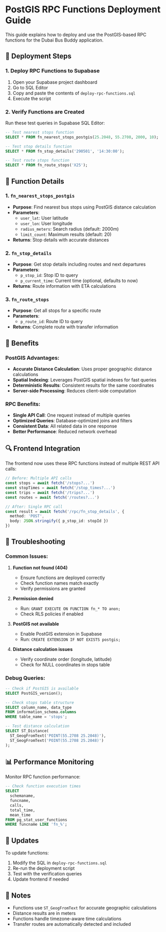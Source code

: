 # PostGIS RPC Functions Deployment Guide

This guide explains how to deploy and use the PostGIS-based RPC functions for the Dubai Bus Buddy application.

## 🚀 Deployment Steps

### 1. Deploy RPC Functions to Supabase

1. Open your Supabase project dashboard
2. Go to SQL Editor
3. Copy and paste the contents of `deploy-rpc-functions.sql`
4. Execute the script

### 2. Verify Functions are Created

Run these test queries in Supabase SQL Editor:

```sql
-- Test nearest stops function
SELECT * FROM fn_nearest_stops_postgis(25.2048, 55.2708, 2000, 10);

-- Test stop details function
SELECT * FROM fn_stop_details('290501', '14:30:00');

-- Test route stops function
SELECT * FROM fn_route_stops('X25');
```

## 🔧 Function Details

### 1. `fn_nearest_stops_postgis`
- **Purpose**: Find nearest bus stops using PostGIS distance calculation
- **Parameters**:
  - `user_lat`: User latitude
  - `user_lon`: User longitude
  - `radius_meters`: Search radius (default: 2000m)
  - `limit_count`: Maximum results (default: 20)
- **Returns**: Stop details with accurate distances

### 2. `fn_stop_details`
- **Purpose**: Get stop details including routes and next departures
- **Parameters**:
  - `p_stop_id`: Stop ID to query
  - `p_current_time`: Current time (optional, defaults to now)
- **Returns**: Route information with ETA calculations

### 3. `fn_route_stops`
- **Purpose**: Get all stops for a specific route
- **Parameters**:
  - `p_route_id`: Route ID to query
- **Returns**: Complete route with transfer information

## 🎯 Benefits

### PostGIS Advantages:
- **Accurate Distance Calculation**: Uses proper geographic distance calculations
- **Spatial Indexing**: Leverages PostGIS spatial indexes for fast queries
- **Deterministic Results**: Consistent results for the same coordinates
- **Server-side Processing**: Reduces client-side computation

### RPC Benefits:
- **Single API Call**: One request instead of multiple queries
- **Optimized Queries**: Database-optimized joins and filters
- **Consistent Data**: All related data in one response
- **Better Performance**: Reduced network overhead

## 🔍 Frontend Integration

The frontend now uses these RPC functions instead of multiple REST API calls:

```typescript
// Before: Multiple API calls
const stops = await fetch('/stops?...')
const stopTimes = await fetch('/stop_times?...')
const trips = await fetch('/trips?...')
const routes = await fetch('/routes?...')

// After: Single RPC call
const result = await fetch('/rpc/fn_stop_details', {
  method: 'POST',
  body: JSON.stringify({ p_stop_id: stopId })
})
```

## 🐛 Troubleshooting

### Common Issues:

1. **Function not found (404)**
   - Ensure functions are deployed correctly
   - Check function names match exactly
   - Verify permissions are granted

2. **Permission denied**
   - Run: `GRANT EXECUTE ON FUNCTION fn_* TO anon;`
   - Check RLS policies if enabled

3. **PostGIS not available**
   - Enable PostGIS extension in Supabase
   - Run: `CREATE EXTENSION IF NOT EXISTS postgis;`

4. **Distance calculation issues**
   - Verify coordinate order (longitude, latitude)
   - Check for NULL coordinates in stops table

### Debug Queries:

```sql
-- Check if PostGIS is available
SELECT PostGIS_version();

-- Check stops table structure
SELECT column_name, data_type 
FROM information_schema.columns 
WHERE table_name = 'stops';

-- Test distance calculation
SELECT ST_Distance(
  ST_GeogFromText('POINT(55.2708 25.2048)'),
  ST_GeogFromText('POINT(55.2708 25.2048)')
);
```

## 📊 Performance Monitoring

Monitor RPC function performance:

```sql
-- Check function execution times
SELECT 
  schemaname,
  funcname,
  calls,
  total_time,
  mean_time
FROM pg_stat_user_functions
WHERE funcname LIKE 'fn_%';
```

## 🔄 Updates

To update functions:

1. Modify the SQL in `deploy-rpc-functions.sql`
2. Re-run the deployment script
3. Test with the verification queries
4. Update frontend if needed

## 📝 Notes

- Functions use `ST_GeogFromText` for accurate geographic calculations
- Distance results are in meters
- Functions handle timezone-aware time calculations
- Transfer routes are automatically detected and included
